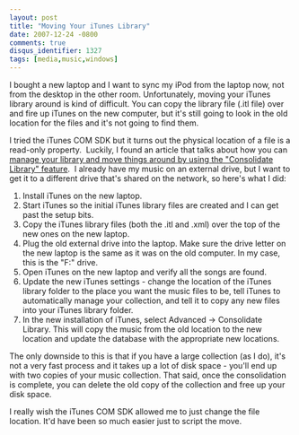 ```yaml
---
layout: post
title: "Moving Your iTunes Library"
date: 2007-12-24 -0800
comments: true
disqus_identifier: 1327
tags: [media,music,windows]
---
```

I bought a new laptop and I want to sync my iPod from the laptop now,
not from the desktop in the other room. Unfortunately, moving your
iTunes library around is kind of difficult. You can copy the library
file (.itl file) over and fire up iTunes on the new computer, but it's
still going to look in the old location for the files and it's not going
to find them.

I tried the iTunes COM SDK but it turns out the physical location of a
file is a read-only property.  Luckily, I found an article that talks
about how you can [manage your library and move things around by using
the "Consolidate Library"
feature](http://www.ilounge.com/index.php/articles/comments/11856/).  I
already have my music on an external drive, but I want to get it to a
different drive that's shared on the network, so here's what I did:

1. Install iTunes on the new laptop.
2. Start iTunes so the initial iTunes library files are created and I
    can get past the setup bits.
3. Copy the iTunes library files (both the .itl and .xml) over the top
    of the new ones on the new laptop.
4. Plug the old external drive into the laptop. Make sure the drive
    letter on the new laptop is the same as it was on the old computer.
    In my case, this is the "F:" drive.
5. Open iTunes on the new laptop and verify all the songs are found.
6. Update the new iTunes settings - change the location of the iTunes
    library folder to the place you want the music files to be, tell
    iTunes to automatically manage your collection, and tell it to copy
    any new files into your iTunes library folder.
7. In the new installation of iTunes, select Advanced -\> Consolidate
    Library. This will copy the music from the old location to the new
    location and update the database with the appropriate new locations.

The only downside to this is that if you have a large collection (as I
do), it's not a very fast process and it takes up a lot of disk space -
you'll end up with two copies of your music collection. That said, once
the consolidation is complete, you can delete the old copy of the
collection and free up your disk space.

I really wish the iTunes COM SDK allowed me to just change the file
location. It'd have been so much easier just to script the move.

